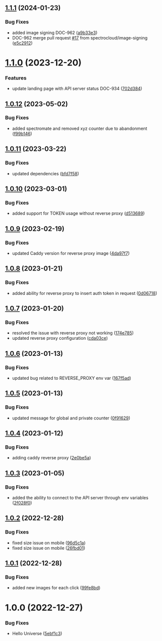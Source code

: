 ## [1.1.1](https://github.com/spectrocloud/hello-universe/compare/v1.1.0...v1.1.1) (2024-01-23)


### Bug Fixes

* added image signing DOC-962 ([a9b33e3](https://github.com/spectrocloud/hello-universe/commit/a9b33e31df87a42698b531909acb2962996ebe04))
* DOC-962 merge pull request [#17](https://github.com/spectrocloud/hello-universe/issues/17) from spectrocloud/image-signing ([e5c2912](https://github.com/spectrocloud/hello-universe/commit/e5c29125589d32672b490e765500fec13c018d3b))

# [1.1.0](https://github.com/spectrocloud/hello-universe/compare/v1.0.12...v1.1.0) (2023-12-20)


### Features

* update landing page with API server status DOC-934 ([702d384](https://github.com/spectrocloud/hello-universe/commit/702d384bd3e094c2c1d3652a4a47ba0eaf068a53))

## [1.0.12](https://github.com/spectrocloud/hello-universe/compare/v1.0.11...v1.0.12) (2023-05-02)


### Bug Fixes

* added spectromate and removed xyz counter due to abandonment ([f99b146](https://github.com/spectrocloud/hello-universe/commit/f99b1468acb59d1d21e67405d26c7a1bf6d98b34))

## [1.0.11](https://github.com/spectrocloud/hello-universe/compare/v1.0.10...v1.0.11) (2023-03-22)


### Bug Fixes

* updated dependencies ([bfd7f58](https://github.com/spectrocloud/hello-universe/commit/bfd7f58b68abca5ca224d6f92683c100cf75298c))

## [1.0.10](https://github.com/spectrocloud/hello-universe/compare/v1.0.9...v1.0.10) (2023-03-01)


### Bug Fixes

* added support for TOKEN usage without reverse proxy ([d513689](https://github.com/spectrocloud/hello-universe/commit/d513689d08eed9ac6a2e9d936f0f4c354d209e1d))

## [1.0.9](https://github.com/spectrocloud/hello-universe/compare/v1.0.8...v1.0.9) (2023-02-19)


### Bug Fixes

* updated Caddy version for reverse proxy image ([4da97f7](https://github.com/spectrocloud/hello-universe/commit/4da97f75ad4bc1a3775b67addbb025faeebcd1e6))

## [1.0.8](https://github.com/spectrocloud/hello-universe/compare/v1.0.7...v1.0.8) (2023-01-21)


### Bug Fixes

* added ability for reverse proxy to insert auth token in request ([0d06718](https://github.com/spectrocloud/hello-universe/commit/0d067181dd536f7e3a97d20d601078c4ce351cdb))

## [1.0.7](https://github.com/spectrocloud/hello-universe/compare/v1.0.6...v1.0.7) (2023-01-20)


### Bug Fixes

* resolved the issue with reverse proxy not working ([174e785](https://github.com/spectrocloud/hello-universe/commit/174e78541597c5082bd01beed2f3412c209105a0))
* updated reverse proxy configuration ([cda03ce](https://github.com/spectrocloud/hello-universe/commit/cda03ce1c9a208c1d5069b379776ae308d0fe203))

## [1.0.6](https://github.com/spectrocloud/hello-universe/compare/v1.0.5...v1.0.6) (2023-01-13)


### Bug Fixes

* updated bug related to REVERSE_PROXY env var ([167f5ad](https://github.com/spectrocloud/hello-universe/commit/167f5adda058af6fbb8cb7bb3cf1e7b578fe16ea))

## [1.0.5](https://github.com/spectrocloud/hello-universe/compare/v1.0.4...v1.0.5) (2023-01-13)


### Bug Fixes

* updated message for global and private counter ([0f91629](https://github.com/spectrocloud/hello-universe/commit/0f91629b8ed8d72b5309dbcc67debe5976c9d954))

## [1.0.4](https://github.com/spectrocloud/hello-universe/compare/v1.0.3...v1.0.4) (2023-01-12)


### Bug Fixes

* adding caddy reverse proxy ([2e0be5a](https://github.com/spectrocloud/hello-universe/commit/2e0be5a267b77eb122bf5fff3f574686ba6dd5ad))

## [1.0.3](https://github.com/spectrocloud/hello-universe/compare/v1.0.2...v1.0.3) (2023-01-05)


### Bug Fixes

* added the ability to connect to the API server through env variables ([2f028f0](https://github.com/spectrocloud/hello-universe/commit/2f028f060ef996774400444aaa9303edb5fcdca6))

## [1.0.2](https://github.com/spectrocloud/hello-universe/compare/v1.0.1...v1.0.2) (2022-12-28)


### Bug Fixes

* fixed size issue on mobile ([96d5c1a](https://github.com/spectrocloud/hello-universe/commit/96d5c1a3c52d43c634b121989b5083f8e4332d4f))
* fixed size issue on mobile ([26fbd01](https://github.com/spectrocloud/hello-universe/commit/26fbd01f8f0cf097824f4565b87acde4d7764ff8))

## [1.0.1](https://github.com/spectrocloud/hello-universe/compare/v1.0.0...v1.0.1) (2022-12-28)


### Bug Fixes

* added new images for each click ([99fe8bd](https://github.com/spectrocloud/hello-universe/commit/99fe8bd8544ff1a283bc7fcd60a1b1f33cbfd638))

# 1.0.0 (2022-12-27)


### Bug Fixes

* Hello Universe ([5ebf1c3](https://github.com/spectrocloud/hello-universe/commit/5ebf1c335ecf8e604c35c48291412650d94a6730))
